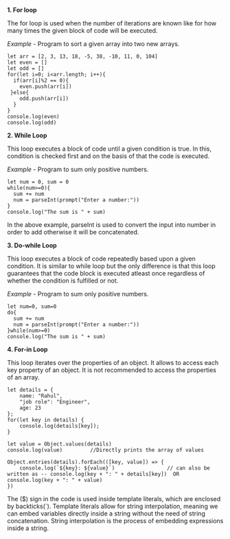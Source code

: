 **1. For loop**

The for loop is used when the number of iterations are known like for how many times the given block of code will be executed.

_Example_ - Program to sort a given array into two new arrays.
```
let arr = [2, 3, 13, 18, -5, 38, -10, 11, 0, 104]
let even = []
let odd = []
for(let i=0; i<arr.length; i++){
  if(arr[i]%2 == 0){
    even.push(arr[i])
 }else{
    odd.push(arr[i])
  }
}
console.log(even)
console.log(odd)
``` 
**2. While Loop**

This loop executes a block of code until a given condition is true. In this, condition is checked first and on the basis of that the code is executed.

_Example_ - Program to sum only positive numbers.
```
let num = 0, sum = 0
while(num>=0){
  sum += num
  num = parseInt(prompt("Enter a number:")) 
}
console.log("The sum is " + sum)
```
In the above example, parseInt is used to convert the input into number in order to add otherwise it will be concatenated.

**3. Do-while Loop**

This loop executes a block of code repeatedly based upon a given condition. It is similar to while loop but the only difference is that this loop guarantees that the code block is executed atleast once regardless of whether the condition is fulfilled or not.

_Example_ - Program to sum only positive numbers.
```
let num=0, sum=0
do{
  sum += num
  num = parseInt(prompt("Enter a number:"))
}while(num>=0)
console.log("The sum is " + sum)
```
**4. For-in Loop**

This loop iterates over the properties of an object. It allows to access each key property of an object. It is not recommended to access the properties of an array.
```
let details = {
    name: "Rahul",
    "job role": "Engineer",
    age: 23
};
for(let key in details) {
    console.log(details[key]);
}

let value = Object.values(details)
console.log(value)         //Directly prints the array of values

Object.entries(details).forEach(([key, value]) => {
    console.log(`${key}: ${value}`)                 // can also be written as -- console.log(key + ": " + details[key])  OR console.log(key + ": " + value)       
})
```
The ($) sign in the code is used inside template literals, which are enclosed by backticks(`). Template literals allow for string interpolation, meaning we can embed variables directly inside a string without the need of string concatenation. String interpolation is the process of embedding expressions inside a string.
